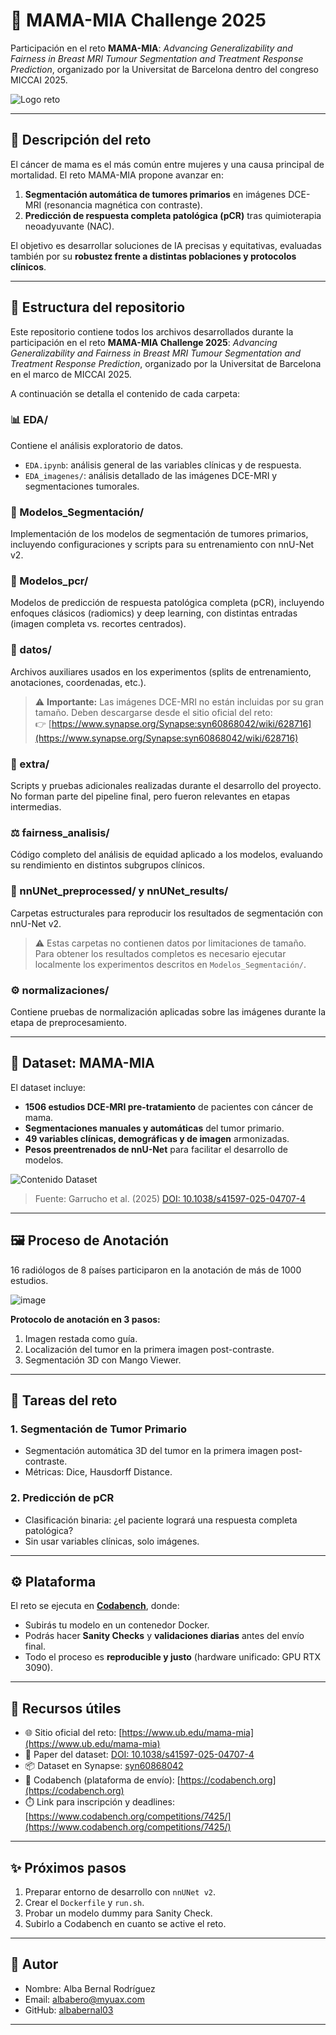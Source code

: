 # 🧠 MAMA-MIA Challenge 2025

Participación en el reto **MAMA-MIA**: *Advancing Generalizability and Fairness in Breast MRI Tumour Segmentation and Treatment Response Prediction*, organizado por la Universitat de Barcelona dentro del congreso MICCAI 2025.

![Logo reto](https://github.com/user-attachments/assets/97013f7f-34de-44e4-8cd7-5c350b47b282)


---

## 📌 Descripción del reto

El cáncer de mama es el más común entre mujeres y una causa principal de mortalidad. El reto MAMA-MIA propone avanzar en:

1. **Segmentación automática de tumores primarios** en imágenes DCE-MRI (resonancia magnética con contraste).
2. **Predicción de respuesta completa patológica (pCR)** tras quimioterapia neoadyuvante (NAC).

El objetivo es desarrollar soluciones de IA precisas y equitativas, evaluadas también por su **robustez frente a distintas poblaciones y protocolos clínicos**.

---

## 📁 Estructura del repositorio

Este repositorio contiene todos los archivos desarrollados durante la participación en el reto **MAMA-MIA Challenge 2025**: *Advancing Generalizability and Fairness in Breast MRI Tumour Segmentation and Treatment Response Prediction*, organizado por la Universitat de Barcelona en el marco de MICCAI 2025.

A continuación se detalla el contenido de cada carpeta:

### 📊 EDA/
Contiene el análisis exploratorio de datos.
- `EDA.ipynb`: análisis general de las variables clínicas y de respuesta.
- `EDA_imagenes/`: análisis detallado de las imágenes DCE-MRI y segmentaciones tumorales.

### 🧠 Modelos_Segmentación/
Implementación de los modelos de segmentación de tumores primarios, incluyendo configuraciones y scripts para su entrenamiento con nnU-Net v2.

### 🔬 Modelos_pcr/
Modelos de predicción de respuesta patológica completa (pCR), incluyendo enfoques clásicos (radiomics) y deep learning, con distintas entradas (imagen completa vs. recortes centrados).

### 📂 datos/
Archivos auxiliares usados en los experimentos (splits de entrenamiento, anotaciones, coordenadas, etc.).

> ⚠️ **Importante:** Las imágenes DCE-MRI no están incluidas por su gran tamaño. Deben descargarse desde el sitio oficial del reto:  
> 👉 [https://www.synapse.org/Synapse:syn60868042/wiki/628716](https://www.synapse.org/Synapse:syn60868042/wiki/628716)

### 🧪 extra/
Scripts y pruebas adicionales realizadas durante el desarrollo del proyecto. No forman parte del pipeline final, pero fueron relevantes en etapas intermedias.

### ⚖️ fairness_analisis/
Código completo del análisis de equidad aplicado a los modelos, evaluando su rendimiento en distintos subgrupos clínicos.

### 🧾 nnUNet_preprocessed/ y nnUNet_results/
Carpetas estructurales para reproducir los resultados de segmentación con nnU-Net v2.

> ⚠️ Estas carpetas no contienen datos por limitaciones de tamaño. Para obtener los resultados completos es necesario ejecutar localmente los experimentos descritos en `Modelos_Segmentación/`.

### ⚙️ normalizaciones/
Contiene pruebas de normalización aplicadas sobre las imágenes durante la etapa de preprocesamiento.


---

## 🧪 Dataset: MAMA-MIA

El dataset incluye:

- **1506 estudios DCE-MRI pre-tratamiento** de pacientes con cáncer de mama.
- **Segmentaciones manuales y automáticas** del tumor primario.
- **49 variables clínicas, demográficas y de imagen** armonizadas.
- **Pesos preentrenados de nnU-Net** para facilitar el desarrollo de modelos.

![Contenido Dataset](https://github.com/user-attachments/assets/178572c6-501b-4db1-bf39-2e61f9420d92)


> Fuente: Garrucho et al. (2025) [DOI: 10.1038/s41597-025-04707-4](https://doi.org/10.1038/s41597-025-04707-4)

---

## 🖼️ Proceso de Anotación

16 radiólogos de 8 países participaron en la anotación de más de 1000 estudios.

![image](https://github.com/user-attachments/assets/11105224-3747-4974-b12d-8203fa7d4821)


**Protocolo de anotación en 3 pasos:**

1. Imagen restada como guía.
2. Localización del tumor en la primera imagen post-contraste.
3. Segmentación 3D con Mango Viewer.


---

## 🧠 Tareas del reto

### 1. Segmentación de Tumor Primario
- Segmentación automática 3D del tumor en la primera imagen post-contraste.
- Métricas: Dice, Hausdorff Distance.

### 2. Predicción de pCR
- Clasificación binaria: ¿el paciente logrará una respuesta completa patológica?
- Sin usar variables clínicas, solo imágenes.

---

## ⚙️ Plataforma

El reto se ejecuta en [**Codabench**](https://codabench.org), donde:

- Subirás tu modelo en un contenedor Docker.
- Podrás hacer **Sanity Checks** y **validaciones diarias** antes del envío final.
- Todo el proceso es **reproducible y justo** (hardware unificado: GPU RTX 3090).

---

## 🔗 Recursos útiles

- 🌐 Sitio oficial del reto: [https://www.ub.edu/mama-mia](https://www.ub.edu/mama-mia)
- 📄 Paper del dataset: [DOI: 10.1038/s41597-025-04707-4](https://doi.org/10.1038/s41597-025-04707-4)
- 📦 Dataset en Synapse: [syn60868042](https://www.synapse.org/Synapse:syn60868042)
- 🧪 Codabench (plataforma de envío): [https://codabench.org](https://codabench.org)
- ⏱️ Link para inscripción y deadlines: [https://www.codabench.org/competitions/7425/](https://www.codabench.org/competitions/7425/)


---

## ✨ Próximos pasos

1. Preparar entorno de desarrollo con `nnUNet v2`.
2. Crear el `Dockerfile` y `run.sh`.
3. Probar un modelo dummy para Sanity Check.
4. Subirlo a Codabench en cuanto se active el reto.

---

## 👤 Autor

- Nombre: Alba Bernal Rodríguez
- Email: albabero@myuax.com
- GitHub: [albabernal03](https://github.com/albabernal03)

---


